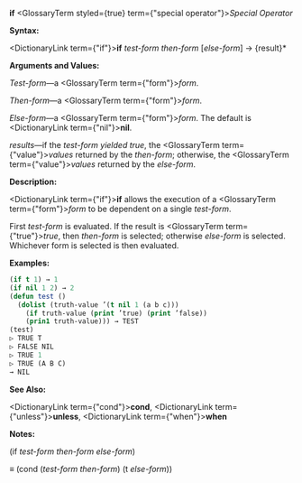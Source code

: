 **if** <GlossaryTerm styled={true} term={"special operator"}><i>Special Operator</i></GlossaryTerm> 



**Syntax:** 



<DictionaryLink  term={"if"}><b>if</b></DictionaryLink> *test-form then-form* [*else-form*] → \{result\}\* 



**Arguments and Values:** 



*Test-form*—a <GlossaryTerm  term={"form"}><i>form</i></GlossaryTerm>. 



*Then-form*—a <GlossaryTerm  term={"form"}><i>form</i></GlossaryTerm>. 



*Else-form*—a <GlossaryTerm  term={"form"}><i>form</i></GlossaryTerm>. The default is <DictionaryLink  term={"nil"}><b>nil</b></DictionaryLink>. 



*results*—if the *test-form yielded true*, the <GlossaryTerm  term={"value"}><i>values</i></GlossaryTerm> returned by the *then-form*; otherwise, the <GlossaryTerm  term={"value"}><i>values</i></GlossaryTerm> returned by the *else-form*. 















**Description:** 



<DictionaryLink  term={"if"}><b>if</b></DictionaryLink> allows the execution of a <GlossaryTerm  term={"form"}><i>form</i></GlossaryTerm> to be dependent on a single *test-form*. 



First *test-form* is evaluated. If the result is <GlossaryTerm  term={"true"}><i>true</i></GlossaryTerm>, then *then-form* is selected; otherwise *else-form* is selected. Whichever form is selected is then evaluated. 



**Examples:**
```lisp
(if t 1) → 1 
(if nil 1 2) → 2 
(defun test () 
  (dolist (truth-value ’(t nil 1 (a b c))) 
    (if truth-value (print ’true) (print ’false)) 
    (prin1 truth-value))) → TEST 
(test) 
▷ TRUE T 
▷ FALSE NIL 
▷ TRUE 1 
▷ TRUE (A B C) 
→ NIL 
```
**See Also:** 



<DictionaryLink  term={"cond"}><b>cond</b></DictionaryLink>, <DictionaryLink  term={"unless"}><b>unless</b></DictionaryLink>, <DictionaryLink  term={"when"}><b>when</b></DictionaryLink> 



**Notes:** 



(if *test-form then-form else-form*) 



*≡* (cond (*test-form then-form*) (t *else-form*)) 



